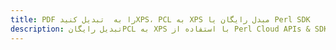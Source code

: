 ---title: PDF را به  تبدیل کنیدXPS، PCL به XPS مبدل رایگان یا Perl SDKdescription: تبدیل رایگانPCL به XPS با استفاده از Perl Cloud APIs & SDK همچنین اسناد PDF را در Cloud ایجاد، ویرایش و رندر کنید.---